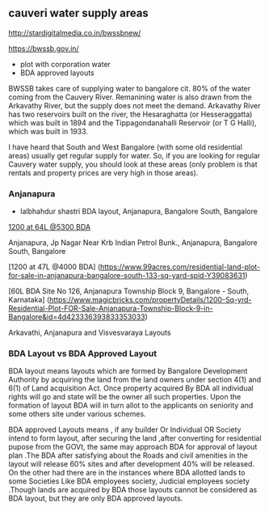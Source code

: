 ## cauveri water supply areas

http://stardigitalmedia.co.in/bwssbnew/

https://bwssb.gov.in/


- plot with corporation water
- BDA approved layouts


BWSSB takes care of supplying water to bangalore cit. 80% of the water coming from the Cauvery River. Remanining water is also drawn from the Arkavathy River, but the supply does not meet the demand. Arkavathy River has two reservoirs built on the river, the Hesaraghatta (or Hesseraggatta) which was built in 1894 and the Tippagondanahalli Reservoir (or T G Halli), which was built in 1933.

I have heard that South and West Bangalore (with some old residential areas) usually get regular supply for water. So, if you are looking for regular Cauvery water supply, you should look at these areas (only problem is that rentals and property prices are very high in those areas).

### Anjanapura 

- lalbhahdur shastri BDA layout, Anjanapura, Bangalore South, Bangalore 

[1200 at 64L  @5300 BDA](https://www.99acres.com/residential-land-plot-for-sale-in-anjanapura-bangalore-south-133-sq-yard-r1-spid-V38282193)


Anjanapura, Jp Nagar Near Krb Indian Petrol Bunk., Anjanapura, Bangalore South, Bangalore

[1200 at 47L @4000 BDA] (https://www.99acres.com/residential-land-plot-for-sale-in-anjanapura-bangalore-south-133-sq-yard-spid-Y39083631)

[60L BDA Site No 126, Anjanapura Township Block 9, Bangalore - South, Karnataka] (https://www.magicbricks.com/propertyDetails/1200-Sq-yrd-Residential-Plot-FOR-Sale-Anjanapura-Township-Block-9-in-Bangalore&id=4d423336393833353033)


Arkavathi, Anjanapura and Visvesvaraya Layouts 

### BDA Layout vs BDA Approved Layout
BDA layout means layouts which are formed by Bangalore Development Authority by acquiring the land from the land owners under section 4(1) and 6(1) of Land acquisition Act. Once property acquired By BDA all individual rights will go and state will be the owner all such properties. Upon the formation of layout BDA will in turn allot to the applicants on seniority and some others site under various schemes.


BDA approved Layouts means , if any builder Or Individual OR Society intend to form layout, after securing the land ,after converting for residential pupose from the GOVt, the same may approach BDA for approval of layout plan .The BDA after satisfying about the Roads and civil amenities in the layout will release 60% sites and after development 40% will be released. On the other had there are in the instances where BDA allotted lands to some Societies Like BDA employees society, Judicial employees society .Though lands are acquired by BDA those layouts cannot be considered as BDA layout, but they are only BDA approved layouts.

